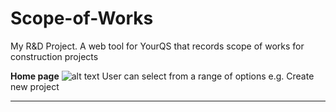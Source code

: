 # Scope-of-Works
My R&amp;D Project. 
A web tool for YourQS that records scope of works for construction projects

<b>Home page</b>
![alt text](https://github.com/ray314/Scope-of-Works/blob/main/images/home%20page.png)
User can select from a range of options e.g. Create new project

---


